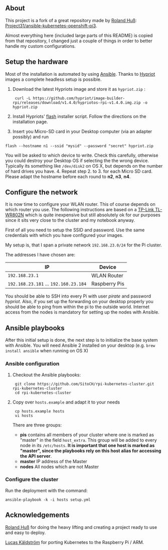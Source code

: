 ## About

This project is a fork of a great repository made by [Roland Huß](https://github.com/rhuss):
[Project31/ansible-kubernetes-openshift-pi3](https://github.com/Project31/ansible-kubernetes-openshift-pi3).

Almost everything here (included large parts of this README) is copied from that repository, I changed just a couple of things in order to better handle my custom configurations.


## Setup the hardware

Most of the installation is automated by using [Ansible](https://www.ansible.com/).
Thanks to [Hypriot](https://github.com/hypriot/image-builder-rpi/releases/latest) images a complete headless setup is possible.

1. Download the latest Hypriots image and store it as `hypriot.zip` :

        curl -L https://github.com/hypriot/image-builder-rpi/releases/download/v1.4.0/hypriotos-rpi-v1.4.0.img.zip -o hypriot.zip

2. Install Hypriots' [flash](https://github.com/hypriot/flash) installer script. Follow the directions on the installation page.

3. Insert you Micro-SD card in your Desktop computer (via an adapter possibly) and run
```
flash --hostname n1 --ssid "mysid" --password "secret" hypriot.zip
```
   You will be asked to which device to write. Check this carefully, otherwise you could destroy your Desktop OS if selecting the the wrong device. Typically its something like `/dev/disk2` on OS X, but depends on the number of hard drives you have.
4. Repeat step 2. to 3. for each Micro SD card. Please adapt the hostname before each round to **n2**, **n3**, **n4**.

## Configure the network

It is now time to configure your WLAN router. This of course depends on which router you use. The following instructions are based on a [TP-Link TL-WR802N](http://www.tp-link.de/products/details/TL-WR802N.html) which is quite inexpensive but still absolutely ok for our purposes since it sits very close to the cluster and my notebook anyway.

First of all you need to setup the SSID and password. Use the same credentials with which you have configured your images.

My setup is, that I span a private network `192.168.23.0/24` for the Pi cluster.

The addresses I have chosen are:

| IP                                    | Device          |
| ------------------------------------- | --------------- |
| `192.168.23.1`                        | WLAN Router     |
| `192.168.23.181` ... `192.168.23.184` | Raspberry Pis   |


You should be able to SSH into every Pi with user *pirate* and password *hypriot*. Also, if you set up the forwarding on your desktop properly you should be able to ping from within the pi to the outside world. Internet access from the nodes is mandatory for setting up the nodes with Ansible.

## Ansible playbooks

After this initial setup is done, the next step is to initialize the base system with Ansible. You will need Ansible 2 installed on your desktop (e.g. `brew install ansible` when running on OS X)

### Ansible configuration

1. Checkout the Ansible playbooks:

        git clone https://github.com/SitoCH/rpi-kubernetes-cluster.git rpi-kubernetes-cluster
        cd rpi-kubernetes-cluster

2. Copy over `hosts.example` and adapt it to your needs

        cp hosts.example hosts
        vi hosts

   There are three groups:

   * **pis** contains all members of your cluster where one is marked as "master" in the field `host_extra`. This group will be added to every node in its `/etc/hosts`. **It is important that one host is marked as "master", since the playbooks rely on this host alias for accessing the API server**.
   * **master** IP address of the Master
   * **nodes** All nodes which are not Master

### Configure the cluster

Run the deployment with the command:

    ansible-playbook -k -i hosts setup.yml

## Acknowledgements

[Roland Huß](https://github.com/rhuss) for doing the heavy lifting and creating a project ready to use and easy to deploy.

[Lucas Käldström](https://github.com/luxas) for porting Kubernetes to the Raspberry Pi / ARM.